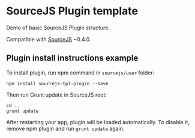 # SourceJS Plugin template

Demo of basic SourceJS Plugin structure.

Compatible with [SourceJS](http://sourcejs.com) ~0.4.0.

## Plugin install instructions example

To install plugin, run npm command in `sourcejs/user` folder:

```
npm install sourcejs-tpl-plugin --save
```

Then run Grunt update in SourceJS root:

```
cd ..
grunt update
```

After restarting your app, plugin will be loaded automatically. To disable it, remove npm plugin and run `grunt update` again.